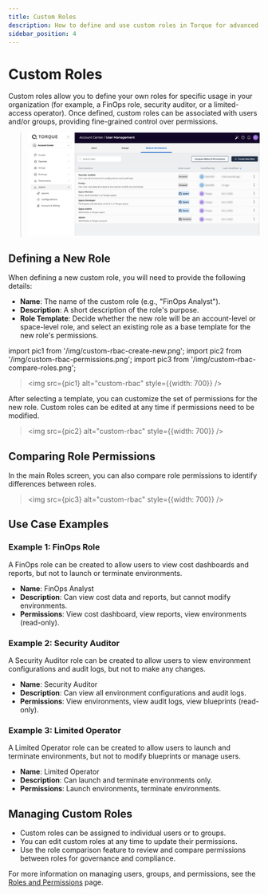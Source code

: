 ```yaml
---
title: Custom Roles
description: How to define and use custom roles in Torque for advanced governance and access control.
sidebar_position: 4
---
```


# Custom Roles

Custom roles allow you to define your own roles for specific usage in your organization (for example, a FinOps role, security auditor, or a limited-access operator). Once defined, custom roles can be associated with users and/or groups, providing fine-grained control over permissions.

> ![custom-rbac](/img/custom-rbac.png)


## Defining a New Role

When defining a new custom role, you will need to provide the following details:

- **Name**: The name of the custom role (e.g., "FinOps Analyst").
- **Description**: A short description of the role's purpose.
- **Role Template**: Decide whether the new role will be an account-level or space-level role, and select an existing role as a base template for the new role's permissions.


import pic1 from '/img/custom-rbac-create-new.png';
import pic2 from '/img/custom-rbac-permissions.png';
import pic3 from '/img/custom-rbac-compare-roles.png';

> <img src={pic1} alt="custom-rbac" style={{width: 700}} />

After selecting a template, you can customize the set of permissions for the new role. Custom roles can be edited at any time if permissions need to be modified.


> <img src={pic2} alt="custom-rbac" style={{width: 700}} />

## Comparing Role Permissions

In the main Roles screen, you can also compare role permissions to identify differences between roles.

> <img src={pic3} alt="custom-rbac" style={{width: 700}} />

## Use Case Examples

### Example 1: FinOps Role
A FinOps role can be created to allow users to view cost dashboards and reports, but not to launch or terminate environments.

- **Name**: FinOps Analyst
- **Description**: Can view cost data and reports, but cannot modify environments.
- **Permissions**: View cost dashboard, view reports, view environments (read-only).

### Example 2: Security Auditor
A Security Auditor role can be created to allow users to view environment configurations and audit logs, but not to make any changes.

- **Name**: Security Auditor
- **Description**: Can view all environment configurations and audit logs.
- **Permissions**: View environments, view audit logs, view blueprints (read-only).

### Example 3: Limited Operator
A Limited Operator role can be created to allow users to launch and terminate environments, but not to modify blueprints or manage users.

- **Name**: Limited Operator
- **Description**: Can launch and terminate environments only.
- **Permissions**: Launch environments, terminate environments.

## Managing Custom Roles

- Custom roles can be assigned to individual users or to groups.
- You can edit custom roles at any time to update their permissions.
- Use the role comparison feature to review and compare permissions between roles for governance and compliance.

For more information on managing users, groups, and permissions, see the [Roles and Permissions](./roles-and-permissions.md) page.

